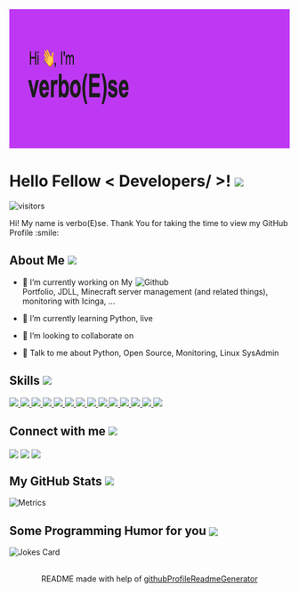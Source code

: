 
<div align="center">
<img width="100%" height = "250px" src="header.png" alt="cover" />
</div>

<h1> Hello Fellow < Developers/ >! <img src = "https://raw.githubusercontent.com/MartinHeinz/MartinHeinz/master/wave.gif" width = 50px> </h1>
<p align='center'>

![visitors](https://visitor-badge.glitch.me/badge?page_id=verboese.verboese)

</p>
<div size='20px'> Hi! My name is verbo(E)se. Thank You for taking the time to view my GitHub Profile :smile: 
</div>

<h2> About Me <img src = "https://media0.giphy.com/media/KDDpcKigbfFpnejZs6/giphy.gif?cid=ecf05e47oy6f4zjs8g1qoiystc56cu7r9tb8a1fe76e05oty&rid=giphy.gif" width = 100px></h2>

<img width="55%" align="right" alt="Github" src="https://raw.githubusercontent.com/onimur/.github/master/.resources/git-header.svg" />


- 🔭 I’m currently working on My Portfolio, JDLL, Minecraft server management (and related things), monitoring with Icinga, ...

- 🌱 I’m currently learning Python, live 

- 👯 I’m looking to collaborate on  

- 💬 Talk to me about Python, Open Source, Monitoring, Linux SysAdmin 

<h2> Skills <img src = "https://media2.giphy.com/media/QssGEmpkyEOhBCb7e1/giphy.gif?cid=ecf05e47a0n3gi1bfqntqmob8g9aid1oyj2wr3ds3mg700bl&rid=giphy.gif" width = 32px> </h2>
<a href= https://github.com/verboese?tab=repositories&q=&type=&language=python&sort= > <img width ='32px' src ='https://raw.githubusercontent.com/rahulbanerjee26/githubAboutMeGenerator/main/icons/python.svg'> </a>
<a href= https://github.com/verboese?tab=repositories&q=&type=&language=arduino&sort= > <img width ='32px' src ='https://raw.githubusercontent.com/rahulbanerjee26/githubAboutMeGenerator/main/icons/arduino.svg'> </a>
<a href= https://github.com/verboese?tab=repositories&q=&type=&language=azure&sort= > <img width ='32px' src ='https://raw.githubusercontent.com/rahulbanerjee26/githubAboutMeGenerator/main/icons/azure.svg'> </a>
<a href= https://github.com/verboese?tab=repositories&q=&type=&language=bash&sort= > <img width ='32px' src ='https://raw.githubusercontent.com/rahulbanerjee26/githubAboutMeGenerator/main/icons/bash.svg'> </a>
<a href= https://github.com/verboese?tab=repositories&q=&type=&language=docker&sort= > <img width ='32px' src ='https://raw.githubusercontent.com/rahulbanerjee26/githubAboutMeGenerator/main/icons/docker.svg'> </a>
<a href= https://github.com/verboese?tab=repositories&q=&type=&language=elasticsearch&sort= > <img width ='32px' src ='https://raw.githubusercontent.com/rahulbanerjee26/githubAboutMeGenerator/main/icons/elasticsearch.svg'> </a>
<a href= https://github.com/verboese?tab=repositories&q=&type=&language=git&sort= > <img width ='32px' src ='https://raw.githubusercontent.com/rahulbanerjee26/githubAboutMeGenerator/main/icons/git.svg'> </a>
<a href= https://github.com/verboese?tab=repositories&q=&type=&language=grafana&sort= > <img width ='32px' src ='https://raw.githubusercontent.com/rahulbanerjee26/githubAboutMeGenerator/main/icons/grafana.svg'> </a>
<a href= https://github.com/verboese?tab=repositories&q=&type=&language=html&sort= > <img width ='32px' src ='https://raw.githubusercontent.com/rahulbanerjee26/githubAboutMeGenerator/main/icons/html.svg'> </a>
<a href= https://github.com/verboese?tab=repositories&q=&type=&language=kubernetes&sort= > <img width ='32px' src ='https://raw.githubusercontent.com/rahulbanerjee26/githubAboutMeGenerator/main/icons/kubernetes.svg'> </a>
<a href= https://github.com/verboese?tab=repositories&q=&type=&language=linux&sort= > <img width ='32px' src ='https://raw.githubusercontent.com/rahulbanerjee26/githubAboutMeGenerator/main/icons/linux.svg'> </a>
<a href= https://github.com/verboese?tab=repositories&q=&type=&language=mariadb&sort= > <img width ='32px' src ='https://raw.githubusercontent.com/rahulbanerjee26/githubAboutMeGenerator/main/icons/mariadb.svg'> </a>
<a href= https://github.com/verboese?tab=repositories&q=&type=&language=mysql&sort= > <img width ='32px' src ='https://raw.githubusercontent.com/rahulbanerjee26/githubAboutMeGenerator/main/icons/mysql.svg'> </a>
<a href= https://github.com/verboese?tab=repositories&q=&type=&language=nginx&sort= > <img width ='32px' src ='https://raw.githubusercontent.com/rahulbanerjee26/githubAboutMeGenerator/main/icons/nginx.svg'> </a>


<h2> Connect with me <img src='https://raw.githubusercontent.com/ShahriarShafin/ShahriarShafin/main/Assets/handshake.gif' width="100px"> </h2>
<a href = 'https://www.linkedin.com/in/verboese'> <img width = '32px' align= 'center' src="https://raw.githubusercontent.com/rahulbanerjee26/githubAboutMeGenerator/main/icons/linked-in-alt.svg"/></a> 
<a href = 'https://www.twitter.com/verboese'> <img width = '32px' align= 'center' src="https://raw.githubusercontent.com/rahulbanerjee26/githubAboutMeGenerator/main/icons/twitter.svg"/></a> 
<a href = 'https://www.github.com/verboese'> <img width = '32px' align= 'center' src="https://raw.githubusercontent.com/rahulbanerjee26/githubAboutMeGenerator/main/icons/github.svg"/></a> 



<h2> My GitHub Stats <img src='https://media1.giphy.com/media/du3J3cXyzhj75IOgvA/giphy.gif?cid=ecf05e47x2g034i9pzwtzzsd3xgg2w9nr94t4tflbbgo3008&rid=giphy.gif' width='32px'> </h2>

![Metrics](https://metrics.lecoq.io/verboese?template=classic&config.timezone=America%2FToronto)

<h2> Some Programming Humor for you <img align ='center' src='https://media2.giphy.com/media/UQDSBzfyiBKvgFcSTw/giphy.gif?cid=ecf05e47p3cd513axbek3f56ti3jzizq8hincw20jauyyfyw&rid=giphy.gif' width = '32px'></h2>

![Jokes Card](https://readme-jokes.vercel.app/api?theme=solarized-light)


<br>
<footer align='center'>README made with help of <a href='https://github.com/rahulbanerjee26/githubProfileReadmeGenerator'>githubProfileReadmeGenerator</a> </footer>

